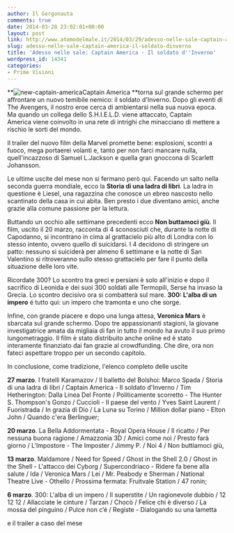 ```yaml
---
author: Il Gorgonauta
comments: true
date: 2014-03-28 23:02:01+00:00
layout: post
link: http://www.atomodelmale.it/2014/03/29/adesso-nelle-sale-captain-america-il-soldato-dinverno/
slug: adesso-nelle-sale-captain-america-il-soldato-dinverno
title: 'Adesso nelle sale: Captain America - Il soldato d''Inverno'
wordpress_id: 14341
categories:
- Prime Visioni
---
```


**![new-captain-america](http://www.atomodelmale.it/wp-content/uploads/2014/03/new-captain-america-300x169.jpg)Captain America **torna sul grande schermo per affrontare un nuovo temibile nemico: il soldato d'Inverno. Dopo gli eventi di The Avengers, il nostro eroe cerca di ambientarsi nella sua nuova epoca. Ma quando un collega dello S.H.I.E.L.D. viene attaccato, Captain America viene coinvolto in una rete di intrighi che minacciano di mettere a rischio le sorti del mondo.

Il trailer del nuovo film della Marvel promette bene: esplosioni, scontri a fuoco, mega portaerei volanti e, tanto per non farci mancare nulla, quell'incazzoso di Samuel L.Jackson e quella gran gnoccona di Scarlett Johansson.

Le ultime uscite del mese non si fermano però qui. Facendo un salto nella seconda guerra mondiale, ecco la **Storia di una ladra di libri**. La ladra in questione è Liesel, una ragazzina che conosce un ebreo nascosto nello scantinato della casa in cui abita. Ben presto i due diventano amici, anche grazie alla comune passione per la lettura.

Buttando un occhio alle settimane precedenti ecco **Non buttamoci giù**. Il film, uscito il 20 marzo, racconta di 4 sconosciuti che, durante la notte di Capodanno, si incontrano in cima al grattacielo più alto di Londra con lo stesso intento, ovvero quello di suicidarsi. I 4 decidono di stringere un patto: nessuno si suiciderà per almeno 6 settimane e la notte di San Valentino si ritroveranno sullo stesso grattacielo per fare il punto della situazione delle loro vite.

Ricordate 300? Lo scontro tra greci e persiani è solo all'inizio e dopo il sacrifico di Leonida e dei suoi 300 soldati alle Termopili, Serse ha invaso la Grecia. Lo scontro decisivo ora si combatterà sul mare. **300: L'alba di un impero** é tutto qui: un impero che tramonta e uno che sorge.

Infine, con grande piacere e dopo una lunga attesa, **Veronica Mars** è sbarcata sul grande schermo. Dopo tre appassionanti stagioni, la giovane investigatrice amata da migliaia di fan in tutto il mondo ha avuto il suo primo lungometraggio. Il film è stato distribuito anche online ed è stato interamente finanziato dai fan grazie al crowdfunding. Che dire, ora non fateci aspettare troppo per un secondo capitolo.


In conclusione, come tradizione, l'elenco completo delle uscite


**27 marzo**. I fratelli Karamazov / Il balletto del Bolshoi: Marco Spada / Storia di una ladra di libri / Captain America - Il soldato d'Inverno / Tim Hetherington: Dalla Linea Del Fronte / Politicamente scorretto - The Hunter S. Thompson's Gonzo / Cuccioli - Il paese del vento / Yves Saint Laurent / Fuoristrada / In grazia di Dio / La Luna su Torino / Million dollar piano - Elton John / Quando c'era Berlinguer;

**20 marzo**. La Bella Addormentata - Royal Opera House / Il ricatto / Per nessuna buona ragione / Amazzonia 3D / Amici come noi / Presto farà giorno / L'Impostore - The Imposter / Jimmy P. / Noi 4 / Non buttiamoci giù,

**13 marzo**. Maldamore / Need for Speed / Ghost in the Shell 2.0 / Ghost in the Shell - L'attacco dei Cyborg / Supercondriaco - Ridere fa bene alla salute / Ida / Veronica Mars / Lei / Mr. Peabody e Sherman / National Theatre Live - Othello / Prossima fermata: Fruitvale Station / 47 ronin;

**6 marzo**. 300: L'alba di un impero / Il superstite / Un ragionevole dubbio / 12 12 12 / Allacciate le cinture / Tarzan / Chocò / Felice chi è diverso / La mossa del pinguino / Pulce non c’é / Registe - Dialogando su una lametta

e il trailer a caso del mese


